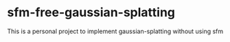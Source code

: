 # sfm-free-gaussian-splatting
This is a personal project to implement gaussian-splatting without using sfm
